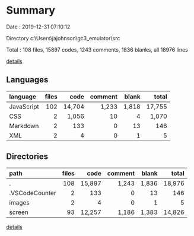 # Summary

Date : 2019-12-31 07:10:12

Directory c:\Users\jajohnson\gc3_emulator\src

Total : 108 files,  15897 codes, 1243 comments, 1836 blanks, all 18976 lines

[details](details.md)

## Languages
| language | files | code | comment | blank | total |
| :--- | ---: | ---: | ---: | ---: | ---: |
| JavaScript | 102 | 14,704 | 1,233 | 1,818 | 17,755 |
| CSS | 2 | 1,056 | 10 | 4 | 1,070 |
| Markdown | 2 | 133 | 0 | 13 | 146 |
| XML | 2 | 4 | 0 | 1 | 5 |

## Directories
| path | files | code | comment | blank | total |
| :--- | ---: | ---: | ---: | ---: | ---: |
| . | 108 | 15,897 | 1,243 | 1,836 | 18,976 |
| .VSCodeCounter | 2 | 133 | 0 | 13 | 146 |
| images | 2 | 4 | 0 | 1 | 5 |
| screen | 93 | 12,257 | 1,186 | 1,383 | 14,826 |

[details](details.md)